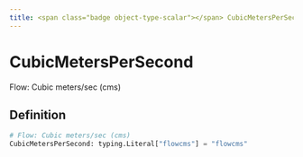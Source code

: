 ```yaml
---
title: <span class="badge object-type-scalar"></span> CubicMetersPerSecond
---
```

# <span class="badge object-type-scalar"></span> CubicMetersPerSecond

Flow: Cubic meters/sec (cms)

## Definition

```python
# Flow: Cubic meters/sec (cms)
CubicMetersPerSecond: typing.Literal["flowcms"] = "flowcms"
```
